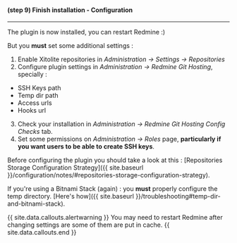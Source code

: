 #### **(step 9)** Finish installation - Configuration
***

The plugin is now installed, you can restart Redmine :)

But you **must** set some additional settings :

1. Enable Xitolite repositories in *Administration -> Settings -> Repositories*
2. Configure plugin settings in *Administration -> Redmine Git Hosting*, specially :
  * SSH Keys path
  * Temp dir path
  * Access urls
  * Hooks url
3. Check your installation in *Administration -> Redmine Git Hosting* *Config Checks* tab.
4. Set some permissions on *Administration -> Roles* page, **particularly if you want users to be able to create SSH keys**.

Before configuring the plugin you should take a look at this : [Repositories Storage Configuration Strategy]({{ site.baseurl }}/configuration/notes/#repositories-storage-configuration-strategy).

If you're using a Bitnami Stack (again) : you **must** properly configure the temp directory. [Here's how]({{ site.baseurl }}/troubleshooting#temp-dir-and-bitnami-stack).

{{ site.data.callouts.alertwarning }}
  You may need to restart Redmine after changing settings are some of them are put in cache.
{{ site.data.callouts.end }}
